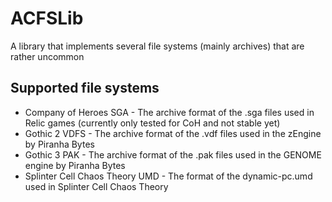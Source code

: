 # ACFSLib
A library that implements several file systems (mainly archives) that are rather uncommon

## Supported file systems
* Company of Heroes SGA - The archive format of the .sga files used in Relic games (currently only tested for CoH and not stable yet)
* Gothic 2 VDFS - The archive format of the .vdf files used in the zEngine by Piranha Bytes
* Gothic 3 PAK - The archive format of the .pak files used in the GENOME engine by Piranha Bytes
* Splinter Cell Chaos Theory UMD - The format of the dynamic-pc.umd used in Splinter Cell Chaos Theory
